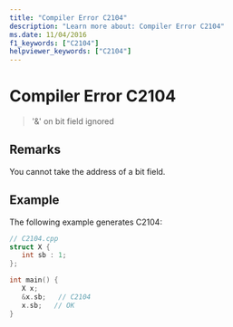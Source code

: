 ```yaml
---
title: "Compiler Error C2104"
description: "Learn more about: Compiler Error C2104"
ms.date: 11/04/2016
f1_keywords: ["C2104"]
helpviewer_keywords: ["C2104"]
---
```

# Compiler Error C2104

> '&' on bit field ignored

## Remarks

You cannot take the address of a bit field.

## Example

The following example generates C2104:

```cpp
// C2104.cpp
struct X {
   int sb : 1;
};

int main() {
   X x;
   &x.sb;   // C2104
   x.sb;   // OK
}
```

